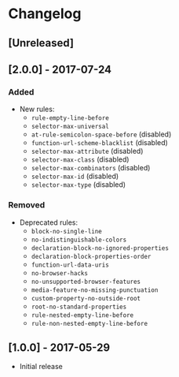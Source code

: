 # Changelog

## [Unreleased]

## [2.0.0] - 2017-07-24

### Added

* New rules:
  * `rule-empty-line-before`
  * `selector-max-universal`
  * `at-rule-semicolon-space-before` (disabled)
  * `function-url-scheme-blacklist` (disabled)
  * `selector-max-attribute` (disabled)
  * `selector-max-class` (disabled)
  * `selector-max-combinators` (disabled)
  * `selector-max-id` (disabled)
  * `selector-max-type` (disabled)

### Removed

* Deprecated rules:
  * `block-no-single-line`
  * `no-indistinguishable-colors`
  * `declaration-block-no-ignored-properties`
  * `declaration-block-properties-order`
  * `function-url-data-uris`
  * `no-browser-hacks`
  * `no-unsupported-browser-features`
  * `media-feature-no-missing-punctuation`
  * `custom-property-no-outside-root`
  * `root-no-standard-properties`
  * `rule-nested-empty-line-before`
  * `rule-non-nested-empty-line-before`


## [1.0.0] - 2017-05-29
* Initial release
